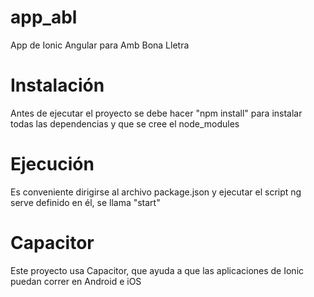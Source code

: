 # app_abl
App de Ionic Angular para Amb Bona Lletra

# Instalación
Antes de ejecutar el proyecto se debe hacer "npm install" para instalar todas las dependencias y que se cree el node_modules

# Ejecución
Es conveniente dirigirse al archivo package.json y ejecutar el script ng serve definido en él, se llama "start"

# Capacitor
Este proyecto usa Capacitor, que ayuda a que las aplicaciones de Ionic puedan correr en Android e iOS